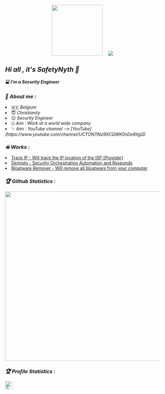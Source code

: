 <!-- Github README -->
<p align="center"><a href="https://github.com/safetynyth">
<img height="165" src="https://github-readme-stats.vercel.app/api?username=safetynyth&show_icons=true&theme=radical" /></a>
&nbsp;&nbsp;&nbsp;
<a href="https://github.com/safetynyth"><img src="https://github-readme-stats.vercel.app/api/top-langs/?username=safetynyth&layout=compact" />
</a></p>

<h2><b><i>Hi all , it's SafetyNyth 👋</i></b></h2>
<b><i>💻 I'm a Security Engineer</i></b>

<h3><b><i>🤠 About me :</i></b></h3>
<li> 🇧🇪 <i>Belgium</i></li>
<li> 😇 <i>Christianity</i></li>
<li> 😐 <i>Security Engineer</i></li>
<li> 🤐 <i>Aim : Work at a world wide company</i></li>
<li> ✨ <i>Aim : YouTube channel --> [YouTube](https://www.youtube.com/channel/UCTON7lNz9XCQWK0nDe6tIgQ)</i></li>

<h3><b><i>☠ Works :</i></b></h3>
<li> <a href="https://github.com/SafetyNyth/ISPTracker">Track IP - Will track the IP location of the ISP (Provider)</a>
<li> <a href="https://github.com/SafetyNyth/Demisto">Demisto - Security Orchestration Automation and Responds</a>
<li> <a href="https://github.com/SafetyNyth/Bloatware">Bloatware Remover - Will remove all bloatware from your computer</a>
  
<h3><b><i>🏆 Github Statistics :</i></b></h3>
<a href="https://github.com/safetynyth"><img width=550 src="https://github-profile-trophy.vercel.app/?username=safetynyth&theme=dracula&no-frame=true&title=Followers,Stars,Commit,Repository,Issues"/></a>

<h3><b><i>🏆 Profile Statistics :</i></b></h3>
<a href="https://github.com/safetynyth"><img height="25" title="Counter" src="https://komarev.com/ghpvc/?username=safetynyth&color=blueviolet&style=flat-square"></a>
